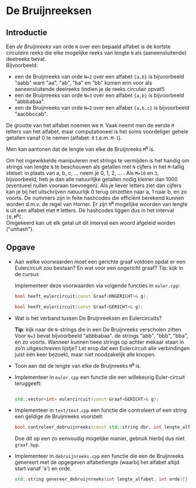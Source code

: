 # De Bruijnreeksen

## Introductie

Een _de Bruijnreeks_ van orde `N` over een bepaald alfabet is de kortste _circulaire_ reeks die elke mogelijke reeks van lengte `N` als (aaneensluitende) deelreeks bevat.  
Bijvoorbeeld:

*   een de Bruijnreeks van orde `N=2` over een alfabet `{a,b}` is bijvoorbeeld "aabb" want "aa", "ab", "ba" en "bb" komen erin voor als aaneensluitende deelreeks (indien je de reeks circulair opvat!)
*   een de Bruijnreeks van orde `N=3` over een alfabet `{a,b}` is bijvoorbeeld "abbbabaa".
*   een de Bruijnreeks van orde `N=2` over een alfabet `{a,b,c}` is bijvoorbeeld "aacbbccab".

De grootte van het alfabet noemen we `M`. Vaak neemt men de eerste `M` letters van het alfabet, maar computationeel is het soms voordeliger gehele getallen vanaf 0 te nemen (alfabet: `0` t.e.m. `M-1`).

Men kan aantonen dat de lengte van elke de Bruijnreeks <code>M<sup>N</sup></code> is.

Om het ingewikkelde manipuleren met strings te vermijden is het handig om strings van lengte `N` te beschouwen als getallen met `N` cijfers in het `M`-tallig stelsel: in plaats van a, b, c, ... neem je 0, 1, 2, ... . Als `M=10` en `3`, bijvoorbeeld, heb je dan alle natuurlijke getallen nodig kleiner dan 1000 (eventueel nullen vooraan toevoegen). Als je liever letters ziet dan cijfers kan je bij het uitschrijven natuurlijk 0 terug omzetten naar a, 1 naar b, en zo voorts. De nummers zijn in feite hashcodes die efficiënt berekend kunnen worden d.m.v. de regel van Horner. Er zijn <code>M<sup>N</sup></code> mogelijke woorden van lengte `N` uit een alfabet met `M` letters. De hashcodes liggen dus in het interval <code>[0,M<sup>N</sup>[</code>.  
Omgekeerd kan uit elk getal uit dit interval een woord afgeleid worden ("unhash").

## Opgave

*   Aan welke voorwaarden moet een gerichte graaf voldoen opdat er een Eulercircuit zou bestaan? En wat voor een ongericht graaf? Tip: kijk in de cursus

    Implementeer deze voorwaarden via volgende functies in `euler.cpp`:
    
    ```cpp
    bool heeft_eulercircuit(const Graaf<ONGERICHT>& g);

    bool heeft_eulercircuit(const Graaf<GERICHT>& g);
    ```

*   Wat is het verband tussen De Bruijnreeksen en Eulercircuits? 
  
    **Tip**: kijk naar de `N`-strings die in een De Bruijnreeks verscholen zitten. 
    Voor `N=3` bevat bijvoorbeeld "abbbabaa". de strings "abb", "bbb", "bba", en zo voorts. 
    Wanneer kunnen twee strings op achter mekaar staan in zo'n uitgeschreven lijstje? 
    Let erop dat een Eulercircuit alle verbindingen juist één keer bezoekt, maar niet noodzakelijk alle knopen.

*   Toon aan dat de lengte van elke de Bruijnreeks <code>M<sup>N</sup></code> is.

*   Implementeer in `euler.cpp` een functie die een willekeurig Euler-circuit teruggeeft:

    ```cpp

    std::vector<int> eulercircuit(const Graaf<GERICHT>& g);
    ```

*   Implementeer in `test/test.cpp` een functie die controleert of een string een geldige de Bruijnreeks voorstelt:
    
    ```cpp
    bool controleer_debruijnreeks(const std::string dbr, int lengte_alfabet, int orde){}
    ```
     
    Doe dit op een zo eenvoudig mogelijke manier, gebruik hierbij dus niet `graaf.hpp`.

*   Implementeer in `debruijnreeks.cpp` een functie die een de Bruijnreeks genereert met de 
    opgegeven alfabetlengte (waarbij het alfabet altijd start vanaf 'a') en orde. 
    
    ```cpp
    std::string genereer_debruijnreeks(int lengte_alfabet, int orde){}
    ```
